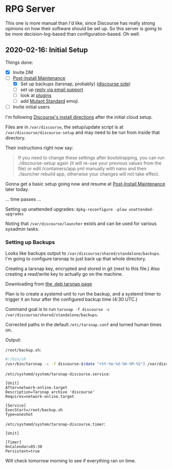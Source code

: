# RPG Server

This one is more manual than I'd like, since Discourse has really strong opinions on how their software should be set up.
So this server is going to be more decision-log-based than configuration-based.
Oh well.

## 2020-02-16: Initial Setup

Things done:

- [x] Invite DM
- [ ] [Post-Install Maintenance](https://github.com/discourse/discourse/blob/master/docs/INSTALL-cloud.md#post-install-maintenance)
  - [x] Set up backups (tarsnap, probably) ([discourse side](https://meta.discourse.org/t/configure-automatic-backups-for-discourse/14855))
  - [ ] set up [reply via email support](https://meta.discourse.org/t/set-up-reply-via-email-support/14003)
  - [ ] look at [plugins](https://meta.discourse.org/t/install-plugins-in-discourse/19157)
  - [ ] add [Mutant Standard](https://mutant.tech) emoji.
- [ ] Invite initial users

I'm following [Discourse's install directions](https://github.com/discourse/discourse/blob/master/docs/INSTALL-cloud.md) after the initial cloud setup.

Files are in `/var/discourse`, the setup/update script is at `/var/discourse/discourse-setup` and may need to be run from inside that directory.

Their instructions right now say:

> If you need to change these settings after bootstrapping, you can run ./discourse-setup again (it will re-use your previous values from the file) or edit /containers/app.yml manually with nano and then ./launcher rebuild app, otherwise your changes will not take effect.

Gonna get a basic setup going now and resume at [Post-Install Maintenance](https://github.com/discourse/discourse/blob/master/docs/INSTALL-cloud.md#post-install-maintenance) later today.

... time passes ...

Setting up unattended upgrades: `dpkg-reconfigure -plow unattended-upgrades`

Noting that `/var/discourse/launcher` exists and can be used for various sysadmin tasks.

### Setting up Backups

Looks like backups output to `/var/discourse/shared/standalone/backups`.
I'm going to configure tarsnap to just back up that whole directory.

Creating a tarsnap key, encrypted and stored in git (next to this file.)
Also creating a read/write key to actually go on the machine.

Downloading from [the .deb tarsnap page](https://www.tarsnap.com/pkg-deb.html)

Plan is to create a systemd unit to run the backup, and a systemd timer to trigger it an hour after the configured backup time (4:30 UTC.)

Command goal is to run `tarsnap -f discourse -c /var/discourse/shared/standalone/backups`.

Corrected paths in the default `/etc/tarsnap.conf` and turned human times on.

Output:

`/root/backup.sh`:

```sh
#!/bin/sh
/usr/bin/tarsnap -c -f discourse-$(date "+%Y-%m-%d-%H-%M-%S") /var/discourse/shared/standalone/backups/
```

`/etc/systemd/system/tarsnap-discourse.service`:

```systemd
[Unit]
After=network-online.target
Description=Tarsnap archive 'discourse'
Requires=network-online.target

[Service]
ExecStart=/root/backup.sh
Type=oneshot
```

`/etc/systemd/system/tarsnap-discourse.timer`:

```systemd
[Unit]

[Timer]
OnCalendar=05:30
Persistent=true
```

Will check tomorrow morning to see if everything ran on time.

